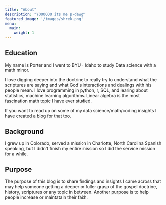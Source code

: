 ```yaml
---
title: "About"
description: "YOOOOOO its me p-dawg"
featured_image: '/images/shrek.png'
menu:
  main:
    weight: 1
---
```


## Education

My name is Porter and I went to BYU - Idaho to study Data science with a math minor. 

I love digging deeper into the doctrine to really try to understand what the scriptures are saying and what God's interactions and dealings with his people mean. I love programming in python, r, SQL, and learing about statistics, machine learning algorithms. Linear algebra is the most fascination math topic I have ever studied.

If you want to read up on some of my data science/math/coding insights I have created a blog for that too.

## Background

I grew up in Colorado, served a mission in Charlotte, North Carolina Spanish speaking, but I didn't finish my entire mission so I did the service mission for a while. 



## Purpose

The purpose of this blog is to share findings and insights I came across that may help someone getting a deeper or fuller grasp of the gospel doctrine, history, scriptures or any topic in between. Another purpose is to help people increase or maintatain their faith.



